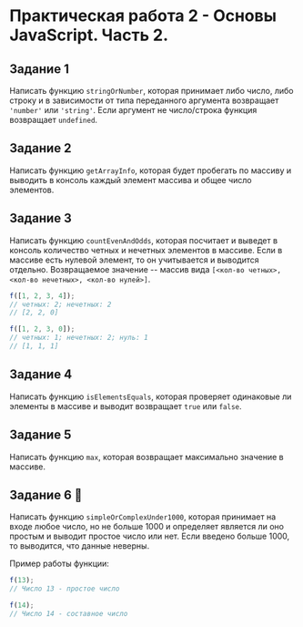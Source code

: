 # Практическая работа 2 - Основы JavaScript. Часть 2.

## Задание 1

Написать функцию `stringOrNumber`, которая принимает либо число, либо строку и в зависимости от типа переданного аргумента возвращает `'number'` или `'string'`. Если аргумент не число/строка функция возвращает `undefined`.

## Задание 2

Написать функцию `getArrayInfo`, которая будет пробегать по массиву и выводить в консоль каждый элемент массива и общее число элементов.

## Задание 3

Написать функцию `countEvenAndOdds`, которая посчитает и выведет в консоль количество четных и нечетных элементов в массиве. Если в массиве есть нулевой элемент, то он учитывается и выводится отдельно. Возвращаемое значение -- массив вида `[<кол-во четных>, <кол-во нечетных>, <кол-во нулей>]`.

```js
f([1, 2, 3, 4]);
// четных: 2; нечетных: 2
// [2, 2, 0]

f([1, 2, 3, 0]);
// четных: 1; нечетных: 2; нуль: 1
// [1, 1, 1]
```

## Задание 4

Написать функцию `isElementsEquals`, которая проверяет одинаковые ли элементы в массиве и выводит возвращает `true` или `false`.

## Задание 5

Написать функцию `max`, которая возвращает максимально значение в массиве.

## Задание 6 💪

Написать функцию `simpleOrComplexUnder1000`, которая принимает на входе любое число, но не больше 1000 и определяет является ли оно простым и выводит простое число или нет. Если введено больше 1000, то выводится, что данные неверны.

Пример работы функции:

```js
f(13);
// Число 13 - простое число

f(14);
// Число 14 - составное число
```
